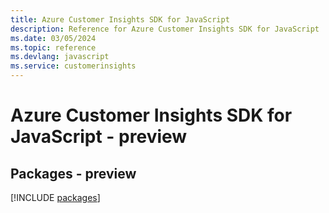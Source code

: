 ```yaml
---
title: Azure Customer Insights SDK for JavaScript
description: Reference for Azure Customer Insights SDK for JavaScript
ms.date: 03/05/2024
ms.topic: reference
ms.devlang: javascript
ms.service: customerinsights
---
```

# Azure Customer Insights SDK for JavaScript - preview
## Packages - preview
[!INCLUDE [packages](customer-insights-index.md)]